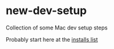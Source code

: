 # new-dev-setup
Collection of some Mac dev setup steps  

Probably start here at the [installs list](INSTALLS.md)